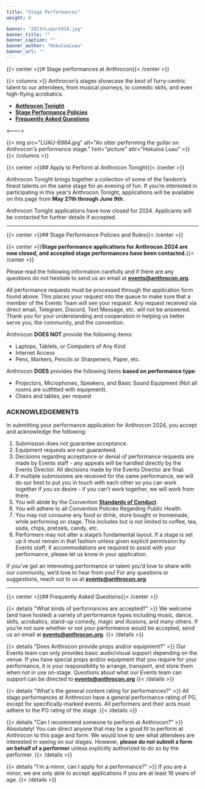 ```yaml
---
title: "Stage Performances"
weight: 0

banner: "2023+Luau+5914.jpg"
banner_title: ""
banner_caption: ""
banner_author: "HokuloaLuau"
banner_url: ""
---
```


{{< center >}}# Stage performances at Anthrocon{{< /center >}}

{{< columns >}}
Anthrocon’s stages showcase the best of furry-centric talent to our attendees, from musical journeys, to comedic skits, and even high-flying acrobatics.

- [**Anthrocon Tonight**](#apply-to-perform-at-anthrocon-tonight)
- [**Stage Performance Policies**](#stage-performance-policies-and-rules)
- [**Frequently Asked Questions**](#frequently-asked-questions)

<--->

{{< img src="LUAU-6964.jpg" alt="An otter performing the guitar on Anthrocon's performance stage." hint="picture" attr="Hokuloa Luau" >}}
{{< /columns >}}

{{< center >}}## Apply to Perform at Anthrocon Tonight{{< /center >}}

Anthrocon Tonight brings together a collection of some of the fandom’s finest talents on the same stage for an evening of fun. If you’re interested in participating in this year’s Anthrocon Tonight, applications will be available on this page from **May 27th through June 9th**.

Anthrocon Tonight applications have now closed for 2024. Applicants will be contacted for further details if accepted.

***

{{< center >}}## Stage Performance Policies and Rules{{< /center >}}

{{< center >}}**Stage performance applications for Anthrocon 2024 are now closed, and accepted stage performances have been contacted.**{{< /center >}}

Please read the following information carefully and if there are any questions do not hesitate to send us an email at [**events@anthrocon.org**](mailto:events@anthrocon.org).

All performance requests must be processed through the application form found above. This places your request into the queue to make sure that a member of the Events Team will see your request. Any request received via direct email, Telegram, Discord, Text Message, etc. will not be answered. Thank you for your understanding and cooperation in helping us better serve you, the community, and the convention.

Anthrocon **DOES NOT** provide the following items:

- Laptops, Tablets, or Computers of Any Kind
- Internet Access
- Pens, Markers, Pencils or Sharpeners, Paper, etc.

Anthrocon **DOES** provides the following items **based on performance type**:

- Projectors, Microphones, Speakers, and Basic Sound Equipment (Not all rooms are outfitted with equipment).
- Chairs and tables, per request

### ACKNOWLEDGEMENTS

In submitting your performance application for Anthrocon 2024, you accept and acknowledge the following:

1. Submission does not guarantee acceptance.
2. Equipment requests are not guaranteed.
3. Decisions regarding acceptance or denial of performance requests are made by Events staff - any appeals will be handled directly by the Events Director. All decisions made by the Events Director are final.
4. If multiple submissions are received for the same performance, we will do our best to put you in touch with each other so you can work together if you so desire - if you can’t work together, we will work from there.
5. You will abide by the Convention [**Standards of Conduct**](https://anthrocon.org/standards-of-conduct).
6. You will adhere to all Convention Policies Regarding Public Health.
7. You may not consume any food or drink, store bought or homemade, while performing on stage. This includes but is not limited to coffee, tea, soda, chips, pretzels, candy, etc.
8. Performers may not alter a stage’s fundamental layout. If a stage is set up it must remain in that fashion unless given explicit permission by Events staff; if accommodations are required to assist with your performance, please let us know in your application.

If you’ve got an interesting performance or talent you’d love to share with our community, we’d love to hear from you! For any questions or suggestions, reach out to us at [**events@anthrocon.org**](mailto:events@anthrocon.org).

***

{{< center >}}## Frequently Asked Questions{{< /center >}}

{{< details "What kinds of performances are accepted?" >}}
We welcome (and have hosted) a variety of performance types including music, dance, skits, acrobatics, stand-up comedy, magic and illusions, and many others. If you’re not sure whether or not your performance would be accepted, send us an email at [**events@anthrocon.org**](mailto:events@anthrocon.org).
{{< /details >}}

{{< details "Does Anthrocon provide props and/or equipment?" >}}
Our Events team can only provides basic audio/visual support depending on the venue. If you have special props and/or equipment that you require for your performance, it is your responsibility to arrange, transport, and store them when not in use on-stage. Questions about what our Events team can support can be directed to [**events@anthrocon.org**](mailto:events@anthrocon.org)
{{< /details >}}

{{< details "What's the general content rating for performances?" >}}
All stage performances at Anthrocon have a general performance rating of PG, except for specifically-marked events. All performers and their acts must adhere to the PG rating of the stage.
{{< /details >}}

{{< details "Can I recommend someone to perform at Anthrocon?" >}}
Absolutely! You can direct anyone that may be a good fit to perform at Anthrocon to this page and form. We would love to see what attendees are interested in seeing on our stages. However, **please do not submit a form on behalf of a performer** unless explicitly authorized to do so by the performer.
{{< /details >}}

{{< details "I'm a minor, can I apply for a performance?" >}}
If you are a minor, we are only able to accept applications if you are at least 16 years of age.
{{< /details >}}
